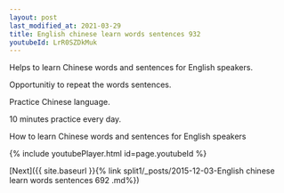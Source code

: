 ```yaml
---
layout: post
last_modified_at: 2021-03-29
title: English chinese learn words sentences 932 
youtubeId: LrR0SZDkMuk
---
```

 
 
Helps to learn Chinese words and sentences for English speakers.

Opportunitiy to repeat the words sentences. 

Practice Chinese language. 
 
10 minutes practice every day. 
 
How to learn Chinese words and sentences for English speakers 
 
{% include youtubePlayer.html id=page.youtubeId %}
 
 
[Next]({{ site.baseurl }}{% link  split1/_posts/2015-12-03-English chinese learn words sentences 692 .md%})
 
